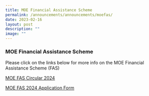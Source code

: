 ```yaml
---
title: MOE Financial Assistance Scheme
permalink: /announcements/announcements/moefas/
date: 2023-02-16
layout: post
description: ""
image: ""
---
```

### MOE Financial Assistance Scheme

Please click on the links below for more info on the MOE Financial Assistance Scheme (FAS)

 [MOE FAS Circular 2024](/files/moe%20fas%20circular_2024.pdf)

[MOE FAS 2024 Application Form](/files/moe%20fas%202024%20application%20form.pdf)